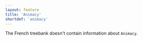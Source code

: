 ```yaml
---
layout: feature
title: 'Animacy'
shortdef: 'animacy'
---
```


The French treebank doesn't contain information about `Animacy`.

